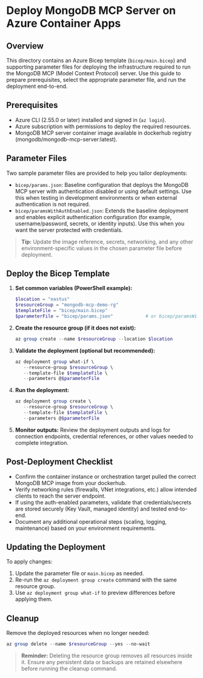 # Deploy MongoDB MCP Server on Azure Container Apps

## Overview
This directory contains an Azure Bicep template (`bicep/main.bicep`) and supporting parameter files for deploying the infrastructure required to run the MongoDB MCP (Model Context Protocol) server. Use this guide to prepare prerequisites, select the appropriate parameter file, and run the deployment end-to-end.

## Prerequisites
- Azure CLI (2.55.0 or later) installed and signed in (`az login`).
- Azure subscription with permissions to deploy the required resources.
- MongoDB MCP server container image available in dockerhub registry (mongodb/mongodb-mcp-server:latest).

## Parameter Files
Two sample parameter files are provided to help you tailor deployments:

- `bicep/params.json`: Baseline configuration that deploys the MongoDB MCP server with authentication disabled or using default settings. Use this when testing in development environments or when external authentication is not required.
- `bicep/paramsWithAuthEnabled.json`: Extends the baseline deployment and enables explicit authentication configuration (for example, username/password, secrets, or identity inputs). Use this when you want the server protected with credentials.

> **Tip:** Update the image reference, secrets, networking, and any other environment-specific values in the chosen parameter file before deployment.

## Deploy the Bicep Template
1. **Set common variables (PowerShell example):**
   ```powershell
   $location = "eastus"
   $resourceGroup = "mongodb-mcp-demo-rg"
   $templateFile = "bicep/main.bicep"
   $parameterFile = "bicep/params.json"            # or bicep/paramsWithAuthEnabled.json
   ```

2. **Create the resource group (if it does not exist):**
   ```powershell
   az group create --name $resourceGroup --location $location
   ```

3. **Validate the deployment (optional but recommended):**
   ```powershell
   az deployment group what-if \
      --resource-group $resourceGroup \
      --template-file $templateFile \
      --parameters @$parameterFile
   ```

4. **Run the deployment:**
   ```powershell
   az deployment group create \
      --resource-group $resourceGroup \
      --template-file $templateFile \
      --parameters @$parameterFile
   ```

5. **Monitor outputs:** Review the deployment outputs and logs for connection endpoints, credential references, or other values needed to complete integration.

## Post-Deployment Checklist
- Confirm the container instance or orchestration target pulled the correct MongoDB MCP image from your dockerhub.
- Verify networking rules (firewalls, VNet integrations, etc.) allow intended clients to reach the server endpoint.
- If using the auth-enabled parameters, validate that credentials/secrets are stored securely (Key Vault, managed identity) and tested end-to-end.
- Document any additional operational steps (scaling, logging, maintenance) based on your environment requirements.

## Updating the Deployment
To apply changes:
1. Update the parameter file or `main.bicep` as needed.
2. Re-run the `az deployment group create` command with the same resource group.
3. Use `az deployment group what-if` to preview differences before applying them.

## Cleanup
Remove the deployed resources when no longer needed:

```powershell
az group delete --name $resourceGroup --yes --no-wait
```

> **Reminder:** Deleting the resource group removes all resources inside it. Ensure any persistent data or backups are retained elsewhere before running the cleanup command.
